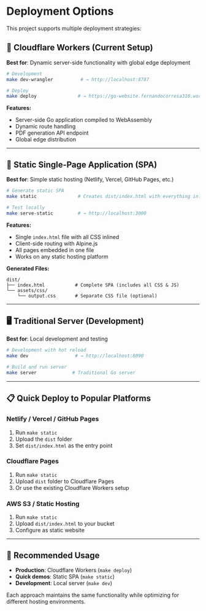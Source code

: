 # Deployment Options

This project supports multiple deployment strategies:

## 🚀 Cloudflare Workers (Current Setup)
**Best for**: Dynamic server-side functionality with global edge deployment

```bash
# Development
make dev-wrangler          # → http://localhost:8787

# Deploy
make deploy               # → https://go-website.fernandocorreia316.workers.dev
```

**Features:**
- Server-side Go application compiled to WebAssembly
- Dynamic route handling
- PDF generation API endpoint
- Global edge distribution

---

## 📁 Static Single-Page Application (SPA)
**Best for**: Simple static hosting (Netlify, Vercel, GitHub Pages, etc.)

```bash
# Generate static SPA
make static               # Creates dist/index.html with everything inlined

# Test locally
make serve-static         # → http://localhost:3000
```

**Features:**
- Single `index.html` file with all CSS inlined
- Client-side routing with Alpine.js
- All pages embedded in one file
- Works on any static hosting platform

**Generated Files:**
```
dist/
├── index.html           # Complete SPA (includes all CSS & JS)
└── assets/css/
    └── output.css       # Separate CSS file (optional)
```

---

## 🖥️ Traditional Server (Development)
**Best for**: Local development and testing

```bash
# Development with hot reload
make dev                 # → http://localhost:8090

# Build and run server
make server             # Traditional Go server
```

---

## 📋 Quick Deploy to Popular Platforms

### Netlify / Vercel / GitHub Pages
1. Run `make static`
2. Upload the `dist` folder
3. Set `dist/index.html` as the entry point

### Cloudflare Pages
1. Run `make static` 
2. Upload `dist` folder to Cloudflare Pages
3. Or use the existing Cloudflare Workers setup

### AWS S3 / Static Hosting
1. Run `make static`
2. Upload `dist/index.html` to your bucket
3. Configure as static website

---

## 🎯 Recommended Usage

- **Production**: Cloudflare Workers (`make deploy`)
- **Quick demos**: Static SPA (`make static`)
- **Development**: Local server (`make dev`)

Each approach maintains the same functionality while optimizing for different hosting environments.